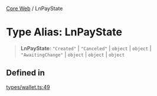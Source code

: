 [Core Web](../globals.md) / LnPayState

# Type Alias: LnPayState

> **LnPayState**: `"Created"` \| `"Canceled"` \| `object` \| `object` \| `"AwaitingChange"` \| `object` \| `object` \| `object`

## Defined in

[types/wallet.ts:49](https://github.com/fedimint/fedimint-sdk/blob/451b02527305a23fec3a269d39bde9a3ec377df2/packages/core/src/types/wallet.ts#L49)
